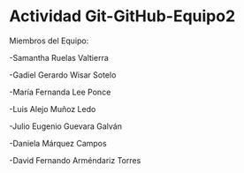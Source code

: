 # Actividad Git-GitHub-Equipo2

Miembros del Equipo:



-Samantha Ruelas Valtierra

-Gadiel Gerardo Wisar Sotelo

-María Fernanda Lee Ponce

-Luis Alejo Muñoz Ledo

-Julio Eugenio Guevara Galván

-Daniela Márquez Campos

-David Fernando Arméndariz Torres
